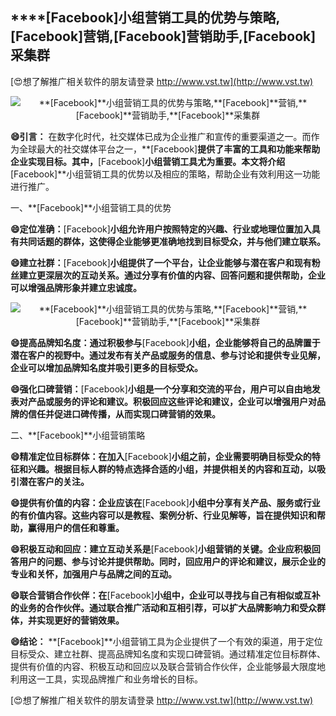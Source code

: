 ## ****[Facebook]**小组营销工具的优势与策略,**[Facebook]**营销,**[Facebook]**营销助手,**[Facebook]**采集群**

[😍想了解推广相关软件的朋友请登录 http://www.vst.tw](http://www.vst.tw)

 <center><img src="https://vst.tw/MP4/tuiguang/png/6.png" alt="**[Facebook]**小组营销工具的优势与策略,**[Facebook]**营销,**[Facebook]**营销助手,**[Facebook]**采集群"></center>

**😄引言：**
在数字化时代，社交媒体已成为企业推广和宣传的重要渠道之一。而作为全球最大的社交媒体平台之一，**[Facebook]**提供了丰富的工具和功能来帮助企业实现目标。其中，**[Facebook]**小组营销工具尤为重要。本文将介绍**[Facebook]**小组营销工具的优势以及相应的策略，帮助企业有效利用这一功能进行推广。

一、**[Facebook]**小组营销工具的优势

**😄定位准确：**[Facebook]**小组允许用户按照特定的兴趣、行业或地理位置加入具有共同话题的群体，这使得企业能够更准确地找到目标受众，并与他们建立联系。**

**😄建立社群：**[Facebook]**小组提供了一个平台，让企业能够与潜在客户和现有粉丝建立更深层次的互动关系。通过分享有价值的内容、回答问题和提供帮助，企业可以增强品牌形象并建立忠诚度。**

 <center><img src="https://vst.tw/MP4/tuiguang/png/1.png" alt="**[Facebook]**小组营销工具的优势与策略,**[Facebook]**营销,**[Facebook]**营销助手,**[Facebook]**采集群"></center>

**😄提高品牌知名度：通过积极参与**[Facebook]**小组，企业能够将自己的品牌置于潜在客户的视野中。通过发布有关产品或服务的信息、参与讨论和提供专业见解，企业可以增加品牌知名度并吸引更多的目标受众。**

**😄强化口碑营销：**[Facebook]**小组是一个分享和交流的平台，用户可以自由地发表对产品或服务的评论和建议。积极回应这些评论和建议，企业可以增强用户对品牌的信任并促进口碑传播，从而实现口碑营销的效果。**

二、**[Facebook]**小组营销策略

**😄精准定位目标群体：在加入**[Facebook]**小组之前，企业需要明确目标受众的特征和兴趣。根据目标人群的特点选择合适的小组，并提供相关的内容和互动，以吸引潜在客户的关注。**

**😄提供有价值的内容：企业应该在**[Facebook]**小组中分享有关产品、服务或行业的有价值内容。这些内容可以是教程、案例分析、行业见解等，旨在提供知识和帮助，赢得用户的信任和尊重。**

**😄积极互动和回应：建立互动关系是**[Facebook]**小组营销的关键。企业应积极回答用户的问题、参与讨论并提供帮助。同时，回应用户的评论和建议，展示企业的专业和关怀，加强用户与品牌之间的互动。**

**😄联合营销合作伙伴：在**[Facebook]**小组中，企业可以寻找与自己有相似或互补的业务的合作伙伴。通过联合推广活动和互相引荐，可以扩大品牌影响力和受众群体，并实现更好的营销效果。**

**😄结论：**
**[Facebook]**小组营销工具为企业提供了一个有效的渠道，用于定位目标受众、建立社群、提高品牌知名度和实现口碑营销。通过精准定位目标群体、提供有价值的内容、积极互动和回应以及联合营销合作伙伴，企业能够最大限度地利用这一工具，实现品牌推广和业务增长的目标。

[😍想了解推广相关软件的朋友请登录 http://www.vst.tw](http://www.vst.tw)



